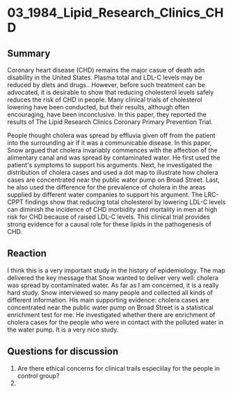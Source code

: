 # 03_1984_Lipid_Research_Clinics_CHD


## Summary

Coronary heart disease (CHD) remains the major casue of death adn disability in the United States. Plasma total and LDL-C levels may be reduced by diets and drugs.. However, before such treatment can be advocated, it is desirable to show that reducing cholesterol levels safely reduces the risk of CHD in people. Many clinical trials of cholesterol lowering have been conducted, but their results, although often encouraging, have been inconclusive. In this paper, they reported the results of The Lipid Research Clinics Coronary Primary Prevention Trial. 

People thought cholera was spread by effluvia given off from the patient into the surrounding air if it was a communicable disease. In this paper, Snow argued that cholera invariably commences with the affection of the alimentary canal and was spread by contaminated water. He first used the patient's symptoms to support his arguments. Next, he investigated the distribution of cholera cases and used a dot map to illustrate how cholera cases are concentrated near the public water pump on Broad Street. Last, he also used the difference for the prevalence of cholera in the areas supplied by different water companies to support his argument. The LRC-CPPT findings show that reducing total cholesterol by lowering LDL-C levels can diminish the incidence of CHD morbidity and mortality in men at high risk for CHD because of raised LDL-C levels. This clinical trial provides strong evidence for a causal role for these lipids in the pathogenesis of CHD. 

## Reaction

I think this is a very important study in the history of epidemiology. The map delivered the key message that Snow wanted to deliver very well: cholera was spread by contaminated water. As far as I am concerned, it is a really hard study. Snow interviewed so many people and collected all kinds of different information. His main supporting evidence: cholera cases are concentrated near the public water pump on Broad Street is a statistical enrichment test for me. He investigated whether there are enrichment of cholera cases for the people who were in contact with the polluted water in the water pump. It is a very nice study.

## Questions for discussion

1. Are there ethical concerns for clinical trails especiilay for the people in control group? 
2. 

